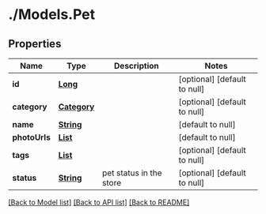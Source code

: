 # ./Models.Pet
## Properties

Name | Type | Description | Notes
------------ | ------------- | ------------- | -------------
**id** | [**Long**](long.md) |  | [optional] [default to null]
**category** | [**Category**](Category.md) |  | [optional] [default to null]
**name** | [**String**](string.md) |  | [default to null]
**photoUrls** | [**List**](string.md) |  | [default to null]
**tags** | [**List**](Tag.md) |  | [optional] [default to null]
**status** | [**String**](string.md) | pet status in the store | [optional] [default to null]

[[Back to Model list]](../README.md#documentation-for-models) [[Back to API list]](../README.md#documentation-for-api-endpoints) [[Back to README]](../README.md)

